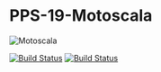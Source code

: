 # PPS-19-Motoscala
<img src="https://i.pinimg.com/474x/a1/73/20/a173208ddd9eb436a8dd1bc0ceb7ead6--flyers-video-game.jpg" alt="Motoscala" aligh=center/>

[![Build Status](https://travis-ci.com/Unibo-PPS-1920/pps-19-motoScala.svg?branch=master)](https://travis-ci.com/Unibo-PPS-1920/pps-19-motoScala)
[![Build Status](https://travis-ci.com/Unibo-PPS-1920/pps-19-motoScala.svg?branch=develop)](https://travis-ci.com/Unibo-PPS-1920/pps-19-motoScala)
